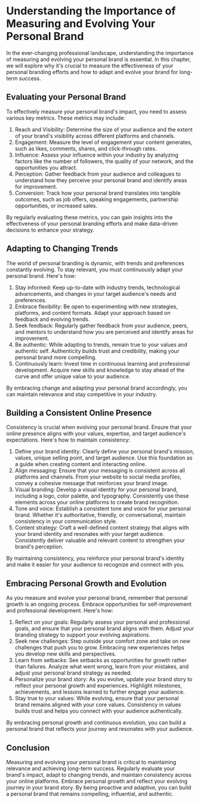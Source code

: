 # Understanding the Importance of Measuring and Evolving Your Personal Brand

In the ever-changing professional landscape, understanding the importance of measuring and evolving your personal brand is essential. In this chapter, we will explore why it's crucial to measure the effectiveness of your personal branding efforts and how to adapt and evolve your brand for long-term success.

## Evaluating your Personal Brand

To effectively measure your personal brand's impact, you need to assess various key metrics. These metrics may include:

1. Reach and Visibility: Determine the size of your audience and the extent of your brand's visibility across different platforms and channels.
2. Engagement: Measure the level of engagement your content generates, such as likes, comments, shares, and click-through rates.
3. Influence: Assess your influence within your industry by analyzing factors like the number of followers, the quality of your network, and the opportunities you attract.
4. Perception: Gather feedback from your audience and colleagues to understand how they perceive your personal brand and identify areas for improvement.
5. Conversion: Track how your personal brand translates into tangible outcomes, such as job offers, speaking engagements, partnership opportunities, or increased sales.

By regularly evaluating these metrics, you can gain insights into the effectiveness of your personal branding efforts and make data-driven decisions to enhance your strategy.

## Adapting to Changing Trends

The world of personal branding is dynamic, with trends and preferences constantly evolving. To stay relevant, you must continuously adapt your personal brand. Here's how:

1. Stay informed: Keep up-to-date with industry trends, technological advancements, and changes in your target audience's needs and preferences.
2. Embrace flexibility: Be open to experimenting with new strategies, platforms, and content formats. Adapt your approach based on feedback and evolving trends.
3. Seek feedback: Regularly gather feedback from your audience, peers, and mentors to understand how you are perceived and identify areas for improvement.
4. Be authentic: While adapting to trends, remain true to your values and authentic self. Authenticity builds trust and credibility, making your personal brand more compelling.
5. Continuously learn: Invest time in continuous learning and professional development. Acquire new skills and knowledge to stay ahead of the curve and offer unique value to your audience.

By embracing change and adapting your personal brand accordingly, you can maintain relevance and stay competitive in your industry.

## Building a Consistent Online Presence

Consistency is crucial when evolving your personal brand. Ensure that your online presence aligns with your values, expertise, and target audience's expectations. Here's how to maintain consistency:

1. Define your brand identity: Clearly define your personal brand's mission, values, unique selling point, and target audience. Use this foundation as a guide when creating content and interacting online.
2. Align messaging: Ensure that your messaging is consistent across all platforms and channels. From your website to social media profiles, convey a cohesive message that reinforces your brand image.
3. Visual branding: Develop a visual identity for your personal brand, including a logo, color palette, and typography. Consistently use these elements across your online platforms to create brand recognition.
4. Tone and voice: Establish a consistent tone and voice for your personal brand. Whether it's authoritative, friendly, or conversational, maintain consistency in your communication style.
5. Content strategy: Craft a well-defined content strategy that aligns with your brand identity and resonates with your target audience. Consistently deliver valuable and relevant content to strengthen your brand's perception.

By maintaining consistency, you reinforce your personal brand's identity and make it easier for your audience to recognize and connect with you.

## Embracing Personal Growth and Evolution

As you measure and evolve your personal brand, remember that personal growth is an ongoing process. Embrace opportunities for self-improvement and professional development. Here's how:

1. Reflect on your goals: Regularly assess your personal and professional goals, and ensure that your personal brand aligns with them. Adjust your branding strategy to support your evolving aspirations.
2. Seek new challenges: Step outside your comfort zone and take on new challenges that push you to grow. Embracing new experiences helps you develop new skills and perspectives.
3. Learn from setbacks: See setbacks as opportunities for growth rather than failures. Analyze what went wrong, learn from your mistakes, and adjust your personal brand strategy as needed.
4. Personalize your brand story: As you evolve, update your brand story to reflect your personal growth and experiences. Highlight milestones, achievements, and lessons learned to further engage your audience.
5. Stay true to your values: While evolving, ensure that your personal brand remains aligned with your core values. Consistency in values builds trust and helps you connect with your audience authentically.

By embracing personal growth and continuous evolution, you can build a personal brand that reflects your journey and resonates with your audience.

## Conclusion

Measuring and evolving your personal brand is critical to maintaining relevance and achieving long-term success. Regularly evaluate your brand's impact, adapt to changing trends, and maintain consistency across your online platforms. Embrace personal growth and reflect your evolving journey in your brand story. By being proactive and adaptive, you can build a personal brand that remains compelling, influential, and authentic.
